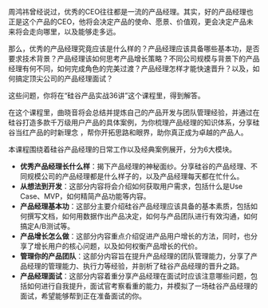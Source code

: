 周鸿祎曾经说过，优秀的CEO往往都是一流的产品经理。其实，好的产品经理也正是这个产品的CEO，他将会决定产品的使命、愿景、价值观，更会决定产品未来将会走向哪里，以及能够走多远。

那么，优秀的产品经理究竟应该是什么样的？产品经理应该具备哪些基本功，是否要求技术背景？产品经理该如何思考产品增长策略？不同公司规模与背景下的产品经理有何不同，如何完成角色的完美过渡？产品经理怎样才能快速晋升？以及，如何搞定顶尖公司的产品经理面试？

这些问题，你将在“硅谷产品实战36讲”这个课程里，得到解答。

在这个课程里，曲晓音将会总结并提炼自己的产品开发与团队管理经验，并通过在硅谷打造多款千万级用户产品的具体案例，为你梳理产品经理的知识体系，分享硅谷当红产品的时新理念 ，帮你开拓思路和眼界，助你真正成为卓越的产品人。

本课程围绕着硅谷产品经理的日常工作以及经典案例展开，分为6大模块。

- **优秀产品经理长什么样**：揭下产品经理的神秘面纱。分享硅谷的产品经理、不同规模公司的产品经理都是什么样子的，以及产品经理每天都在忙什么。
- **从想法到开发**：这部分内容将会介绍如何获取用户需求，包括什么是Use Case、MVP，如何精简产品功能等内容。
- **产品经理基本功**：这部分主要介绍硅谷产品经理应该具备的基本素质，包括如何撰写文档，如何用数据作出产品决定，如何与产品团队进行有效沟通，如何搞定A/B测试等。
- **产品增长怎么做**：这部分内容重点介绍促进产品用户增长的方法，同时，也分享了增长用户的核心问题，以及如何权衡产品增长的代价。
- **管理你的产品团队**：这部分内容旨在提升产品经理的团队管理能力，分享了产品经理的管理能力、执行力等经验，并剖析了硅谷产品经理的晋升之路。
- **产品经理面试**：这部分内容着重分享产品经理在面试时应该注意哪些问题，包括如何进行自我提升，面试官考察看重的能力，并模拟了一场硅谷产品经理的面试，希望能够帮到正在准备面试的你。